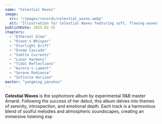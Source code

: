 ```yaml
---
name: "Celestial Waves"
image:
  src: "/images/records/celestial_waves.webp"
  alt: "Illustration for Celestial Waves featuring soft, flowing waves of color in hues of blue, purple, and pink"
publishDate: 2025-02-15
chapters:
  - "Ethereal Glow"
  - "Ocean's Whisper"
  - "Starlight Drift"
  - "Dream Cascade"
  - "Subtle Currents"
  - "Lunar Harmony"
  - "Tidal Reflections"
  - "Aurora's Lament"
  - "Serene Radiance"
  - "Infinite Horizon"
master: "yongming_yanshou"
---
```


**Celestial Waves** is the sophomore album by experimental R&B master Amarié. Following the success of her debut, this album delves into themes of serenity, introspection, and emotional depth. Each track is a harmonious blend of soulful melodies and atmospheric soundscapes, creating an immersive listening exp
